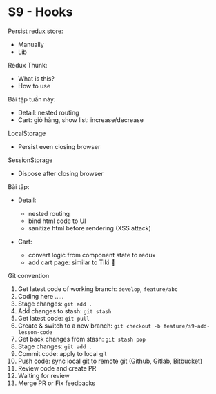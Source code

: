 # S9 - Hooks 

Persist redux store: 
- Manually 
- Lib

Redux Thunk:
- What is this?
- How to use


Bài tập tuần này: 
- Detail: nested routing 
- Cart: giỏ hàng, show list: increase/decrease



LocalStorage

- Persist even closing browser



SessionStorage

- Dispose after closing browser 



Bài tập:

- Detail: 
  - nested routing
  - bind html code to UI 
  - sanitize html before rendering (XSS attack)


- Cart:
  - convert logic from component state to redux
  - add cart page: similar to Tiki 🤣

Git convention

1. Get latest code of working branch: `develop`, `feature/abc`
2. Coding here .....
3. Stage changes: `git add .`
4. Add changes to stash: `git stash`
5. Get latest code: `git pull`
6. Create & switch to a new branch: `git checkout -b feature/s9-add-lesson-code`
7. Get back changes from stash: `git stash pop`
8. Stage changes: `git add .`
9. Commit code: apply to local git
10. Push code: sync local git to remote git (Github, Gitlab, Bitbucket)
11. Review code and create PR
12. Waiting for review 
13. Merge PR or Fix feedbacks
